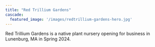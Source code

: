 ```yaml
---
title: "Red Trillium Gardens"
cascade:
  featured_image: '/images/redtrillium-gardens-hero.jpg'
---
```

Red Trillium Gardens is a native plant nursery opening for business in Lunenburg, MA in Spring 2024.